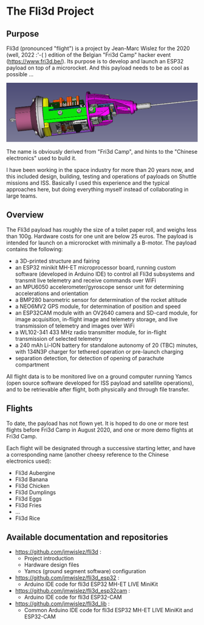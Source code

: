 # The Fli3d Project

## Purpose

Fli3d (pronounced "flight") is a project by Jean-Marc Wislez for the 2020 (well, 2022 :'-( ) edition of the Belgian "Fri3d Camp" hacker event (https://www.fri3d.be/). Its purpose is to develop and launch an ESP32 payload on top of a microrocket.  And this payload needs to be as cool as possible ...

<img src="https://github.com/jmwislez/fli3d/blob/master/Hardware/Structure/fli3d%20full%20v4%20-%201.png" width="800px">

The name is obviously derived from "Fri3d Camp", and hints to the "Chinese electronics" used to build it.

I have been working in the space industry for more than 20 years now, and this included design, building, testing and operations of payloads on Shuttle missions and ISS.  Basically I used this experience and the typical approaches here, but doing everything myself instead of collaborating in large teams.

## Overview

The Fli3d payload has roughly the size of a toilet paper roll, and weighs less than 100g.  Hardware costs for one unit are below 25 euros.  The payload is intended for launch on a microrocket with minimally a B-motor.  The payload contains the following:
  - a 3D-printed structure and fairing
  - an ESP32 minikit MH-ET microprocessor board, running custom software (developed in Arduino IDE) to control all Fli3d subsystems and transmit live telemetry and receive commands over WiFi
  - an MPU6050 accelerometer/gyroscope sensor unit for determining accelerations and orientation
  - a BMP280 barometric sensor for determination of the rocket altitude
  - a NEO6MV2 GPS module, for determination of position and speed
  - an ESP32CAM module with an OV2640 camera and SD-card module, for image acquisition, in-flight image and telemetry storage, and live transmission of telemetry and images over WiFi
  - a WL102-341 433 MHz radio transmitter module, for in-flight transmission of selected telemetry
  - a 240 mAh Li-ION battery for standalone autonomy of 20 (TBC) minutes, with 134N3P charger for tethered operation or pre-launch charging
  - separation detection, for detection of opening of parachute compartment
  
All flight data is to be monitored live on a ground computer running Yamcs (open source software developed for ISS payload and satellite operations), and to be retrievable after flight, both physically and through file transfer.

## Flights

To date, the payload has not flown yet.  It is hoped to do one or more test flights before Fri3d Camp in August 2020, and one or more demo flights at Fri3d Camp.

Each flight will be designated through a successive starting letter, and have a corresponding name (another cheesy reference to the Chinese electronics used):
  - Fli3d Aubergine 
  - Fli3d Banana 
  - Fli3d Chicken
  - Fli3d Dumplings
  - Fli3d Eggs
  - Fli3d Fries
  - ...
  - Fli3d Rice

## Available documentation and repositories

  - https://github.com/jmwislez/fli3d :
    - Project introduction
    - Hardware design files
    - Yamcs (ground segment software) configuration
  - https://github.com/jmwislez/fli3d_esp32 :
    - Arduino IDE code for fli3d ESP32 MH-ET LIVE MiniKit
  - https://github.com/jmwislez/fli3d_esp32cam :
    - Arduino IDE code for fli3d ESP32-CAM
  - https://github.com/jmwislez/fli3d_lib :
    - Common Arduino IDE code for fli3d ESP32 MH-ET LIVE MiniKit and ESP32-CAM
